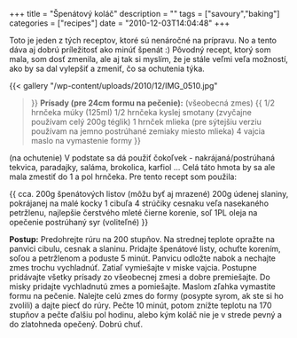+++
title = "Špenátový koláč"
description = ""
tags = ["savoury","baking"]
categories = ["recipes"]
date = "2010-12-03T14:04:48"
+++

Toto je jeden z tých receptov, ktoré sú nenáročné na prípravu. No a tento dáva aj dobrú príležitosť
ako minúť špenát :) Pôvodný recept, ktorý som mala, som dosť zmenila, ale aj tak si myslím, že je
stále veľmi veľa možností, ako by sa dal vylepšiť a zmeniť, čo sa ochutenia týka.

{{< gallery
    "/wp-content/uploads/2010/12/IMG_0510.jpg"
>}}
**Prísady (pre 24cm formu na pečenie):**
(všeobecná zmes)
{{ 1/2 hrnčeka múky (125ml)
1/2 hrnčeka kyslej smotany (zvyčajne používam celý 200g téglik)
1 hrnček mlieka (pre sýtejšiu verziu používam na jemno postrúhané zemiaky miesto mlieka)
4 vajcia
maslo na vymastenie formy }}
 
(na ochutenie)
V podstate sa dá použiť čokoľvek - nakrájaná/postrúhaná tekvica, paradajky, saláma, brokolica,
karfiol ... Celá táto hmota by sa ale mala zmestiť do 1 a pol hrnčeka. Pre tento recept som
použila:

{{ cca. 200g špenátových listov (môžu byť aj mrazené)
200g údenej slaniny, pokrájanej na malé kocky
1 cibuľa
4 strúčiky cesnaku
veľa nasekaného petržlenu, najlepšie čerstvého
mleté čierne korenie, soľ
1PL oleja na opečenie
postrúhaný syr (voliteľné) }}
 
**Postup:**
Predohrejte rúru na 200 stupňov. Na strednej teplote opražte na panvici cibulu, cesnak a slaninu.
Pridajte špenátové listy, ochuťte korením, soľou a petržlenom a poduste 5 minút. Panvicu odložte
nabok a nechajte zmes trochu vychladnúť. Zatiaľ vymiešajte v miske vajcia. Postupne pridávajte
všetky prísady zo všeobecnej zmesi a dobre premiešajte. Do misky pridajte vychladnutú zmes a
pomiešajte. Maslom zľahka vymastite formu na pečenie. Nalejte celú zmes do formy (posypte syrom, ak
ste si ho zvolili) a dajte piecť do rúry. Pečte 10 minút, potom znížte teplotu na 170 stupňov a
pečte ďalšiu pol hodinu, alebo kým koláč nie je v strede pevný a do zlatohneda opečený. Dobrú chuť.
